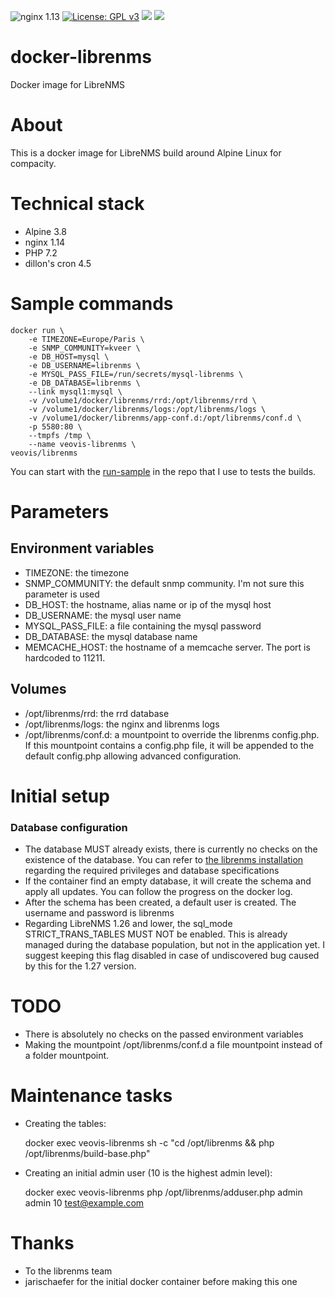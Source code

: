 ![nginx 1.13](https://img.shields.io/badge/nginx-1.12-brightgreen.svg) [![License: GPL v3](https://img.shields.io/github/license/LordVeovis/docker-librenms.svg)](https://www.gnu.org/licenses/gpl-3.0) [![](https://img.shields.io/docker/pulls/veovis/librenms.svg)](https://hub.docker.com/r/veovis/librenms/ 'Docker Hub') [![](https://img.shields.io/docker/build/veovis/librenms.svg)](https://hub.docker.com/r/veovis/librenms/builds/ 'Docker Hub')

# docker-librenms
Docker image for LibreNMS

# About
This is a docker image for LibreNMS build around Alpine Linux for compacity.

# Technical stack

* Alpine 3.8
* nginx 1.14
* PHP 7.2
* dillon's cron 4.5

# Sample commands
	docker run \
		-e TIMEZONE=Europe/Paris \
		-e SNMP_COMMUNITY=kveer \
		-e DB_HOST=mysql \
		-e DB_USERNAME=librenms \
		-e MYSQL_PASS_FILE=/run/secrets/mysql-librenms \
		-e DB_DATABASE=librenms \
		--link mysql1:mysql \
		-v /volume1/docker/librenms/rrd:/opt/librenms/rrd \
		-v /volume1/docker/librenms/logs:/opt/librenms/logs \
		-v /volume1/docker/librenms/app-conf.d:/opt/librenms/conf.d \
		-p 5580:80 \
		--tmpfs /tmp \
		--name veovis-librenms \
	veovis/librenms

You can start with the [run-sample](run-sample) in the repo that I use to tests the builds.

# Parameters

## Environment variables
* TIMEZONE: the timezone
* SNMP_COMMUNITY: the default snmp community. I'm not sure this parameter is used
* DB_HOST: the hostname, alias name or ip of the mysql host
* DB_USERNAME: the mysql user name
* MYSQL_PASS_FILE: a file containing the mysql password
* DB_DATABASE: the mysql database name
* MEMCACHE_HOST: the hostname of a memcache server. The port is hardcoded to 11211.

## Volumes
* /opt/librenms/rrd: the rrd database
* /opt/librenms/logs: the nginx and librenms logs
* /opt/librenms/conf.d: a mountpoint to override the librenms config.php. If this mountpoint contains a config.php file, it will be appended to the default config.php allowing advanced configuration.

# Initial setup

### Database configuration

* The database MUST already exists, there is currently no checks on the existence of the database. You can refer to [the librenms installation](http://docs.librenms.org/Installation/Installation-Ubuntu-1604-Nginx/#install-configure-mysql) regarding the required privileges and database specifications
* If the container find an empty database, it will create the schema and apply all updates. You can follow the progress on the docker log.
* After the schema has been created, a default user is created. The username and password is librenms
* Regarding LibreNMS 1.26 and lower, the sql_mode STRICT_TRANS_TABLES MUST NOT be enabled. This is already managed during the database population, but not in the application yet. I suggest keeping this flag disabled in case of undiscovered bug caused by this for the 1.27 version.

# TODO
- There is absolutely no checks on the passed environment variables
- Making the mountpoint /opt/librenms/conf.d a file mountpoint instead of a folder mountpoint.

# Maintenance tasks

* Creating the tables:

	docker exec veovis-librenms sh -c "cd /opt/librenms && php /opt/librenms/build-base.php"

* Creating an initial admin user (10 is the highest admin level):

	docker exec veovis-librenms php /opt/librenms/adduser.php admin admin 10 test@example.com

# Thanks
* To the librenms team
* jarischaefer for the initial docker container before making this one
